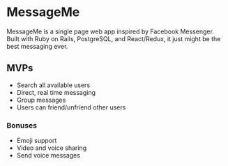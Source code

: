 # MessageMe

MessageMe is a single page web app inspired by Facebook Messenger. Built with Ruby on Rails, PostgreSQL, and React/Redux, it just might be the best messaging ever.

## MVPs

* Search all available users
* Direct, real time messaging
* Group messages
* Users can friend/unfriend other users

### Bonuses

* Emoji support
* Video and voice sharing
* Send voice messages

